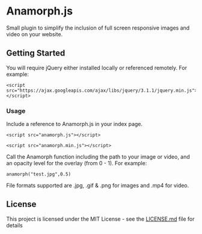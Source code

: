 # Anamorph.js
Small plugin to simplify the inclusion of full screen responsive images and video on your website.
## Getting Started
You will require jQuery either installed locally or referenced remotely.
For example:
```
<script src="https://ajax.googleapis.com/ajax/libs/jquery/3.1.1/jquery.min.js"></script>
```
### Usage
Include a reference to Anamorph.js in your index page.
```
<script src="anamorph.js"></script>
```
```
<script src="anamorph.min.js"></script>
```
Call the Anamorph function including the path to your image or video, and an opacity level for the overlay (from 0 - 1).
For example:
```
anamorph("test.jpg",0.5)
```
File formats supported are .jpg, .gif & .png for images and .mp4 for video.
## License
This project is licensed under the MIT License - see the [LICENSE.md](LICENSE.md) file for details
